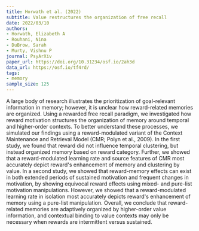 ```yaml
---
title: Horwath et al. (2022)
subtitle: Value restructures the organization of free recall
date: 2022/03/10
authors:
- Horwath, Elizabeth A
- Rouhani, Nina
- DuBrow, Sarah
- Murty, Vishnu P
journal: PsyArXiv
paper_url: https://doi.org/10.31234/osf.io/2ah3d
data_url: https://osf.io/tf4rd/
tags:
- memory
sample_size: 125
---
```


A large body of research illustrates the prioritization of goal-relevant information in memory; however, it is unclear how reward-related memories are organized. Using a rewarded free recall paradigm, we investigated how reward motivation structures the organization of memory around temporal and higher-order contexts. To better understand these processes, we simulated our findings using a reward-modulated variant of the Context Maintenance and Retrieval Model (CMR; Polyn et al., 2009). In the first study, we found that reward did not influence temporal clustering, but instead organized memory based on reward category. Further, we showed that a reward-modulated learning rate and source features of CMR most accurately depict reward's enhancement of memory and clustering by value. In a second study, we showed that reward-memory effects can exist in both extended periods of sustained motivation and frequent changes in motivation, by showing equivocal reward effects using mixed- and pure-list motivation manipulations. However, we showed that a reward-modulated learning rate in isolation most accurately depicts reward's enhancement of memory using a pure-list manipulation. Overall, we conclude that reward-related memories are adaptively organized by higher-order value information, and contextual binding to value contexts may only be necessary when rewards are intermittent versus sustained.
